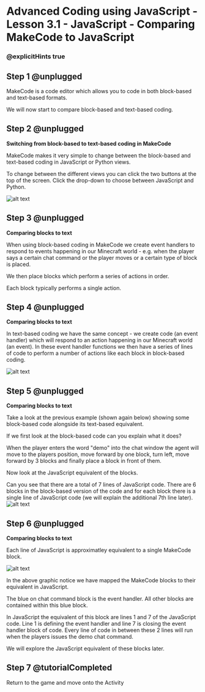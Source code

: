 # Advanced Coding using JavaScript - Lesson 3.1 - JavaScript - Comparing MakeCode to JavaScript

### @explicitHints true


## Step 1 @unplugged

MakeCode is a code editor which allows you to code in both block-based and text-based formats.

We will now start to compare block-based and text-based coding.

## Step 2 @unplugged
**Switching from block-based to text-based coding in MakeCode**

MakeCode makes it very simple to change between the block-based and text-based coding in JavaScript or Python views.

To change between the different views you can click the two buttons at the top of the screen. Click the drop-down to choose between JavaScript and Python.

![alt text](https://advancedjs.codingcredentials.com/Lesson3/3.1/images/1.jpg?raw=true "change")

## Step 3 @unplugged
**Comparing blocks to text**

When using block-based coding in MakeCode we create event handlers to respond to events happening in our Minecraft world - e.g.  when the player says a certain chat command or the player moves or a certain type of block is placed. 

We then place blocks which perform a series of actions in order.  

Each block typically performs a single action.

## Step 4 @unplugged
**Comparing blocks to text**

In text-based coding we have the same concept - we create code (an event handler) which will respond to an action happening in our Minecraft world (an event). In these event handler functions we then have a series of lines of code to perform a number of actions like each block in block-based coding.

![alt text](https://advancedjs.codingcredentials.com/Lesson3/3.1/images/2.jpg?raw=true "change")

## Step 5 @unplugged
**Comparing blocks to text**

Take a look at the previous example (shown again below) showing some block-based code alongside its text-based equivalent.

If we first look at the block-based code can you explain what it does?

When the player enters the word "demo" into the chat window the agent will move to the players position, move forward by one block, turn left, move forward by 3 blocks and finally place a block in front of them.

Now look at the JavaScript equivalent of the blocks.

Can you see that there are a total of 7 lines of JavaScript code. There are 6 blocks in the block-based version of the code and for each block there is a single line of JavaScript code (we will explain the additional 7th line later).
![alt text](https://advancedjs.codingcredentials.com/Lesson3/3.1/images/2.jpg?raw=true "change")

## Step 6 @unplugged
**Comparing blocks to text**

Each line of JavaScript is approximatley equivalent to a single MakeCode block.

![alt text](https://advancedjs.codingcredentials.com/Lesson3/3.1/images/3.jpg?raw=true "change")

In the above graphic notice we have mapped the MakeCode blocks to their equivalent in JavaScript.

The blue on chat command block is the event handler. All other blocks are contained within this blue block. 

In JavaScript the equivalent of this block are lines 1 and 7 of the JavaScript code. Line 1 is defining the event handler and line 7 is closing the event handler block of code. Every line of code in between these 2 lines will run when the players issues the demo chat command.

We will explore the JavaScript equivalent of these blocks later.

## Step 7 @tutorialCompleted
Return to the game and move onto the Activity